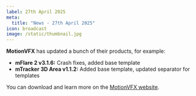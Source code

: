 ```yaml
---
label: 27th April 2025
meta:
  title: "News - 27th April 2025"
icon: broadcast
image: /static/thumbnail.jpg
---
```


**MotionVFX** has updated a bunch of their products, for example:

- **mFlare 2 v3.1.6:** Crash fixes, added base template
- **mTracker 3D Area v1.1.2:** Added base template, updated separator for templates

You can download and learn more on the [MotionVFX website](https://www.motionvfx.com).